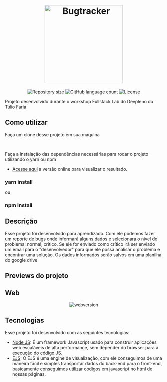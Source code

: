<h1 align="center">
  <img alt="Bugtracker" src="https://ik.imagekit.io/8qmbx6p1dq/Assets/bugtracker-logo_pYr2EcsuF.png" width="250px" />
</h1>

<p align="center">
 <img alt="Repository size" src="https://img.shields.io/github/repo-size/luizeduul/bugtracker">
 <img alt="GitHub language count" src="https://img.shields.io/github/languages/count/luizeduul/bugtracker">
 <img alt="License" src="https://img.shields.io/badge/license-MIT-brightgreen">
</p>

<p>Projeto desenvolvido durante o workshop Fullstack Lab do Devpleno do Túlio Faria</p>
      
## Como utilizar 
<p>Faça um clone desse projeto em sua máquina</p><br>
<p>Faça a instalação das dependências necessárias para rodar o projeto utilizando o yarn ou npm<p>
  
- [Acesse aqui](https://bugtracker.luizeduardr.now.sh/) a versão online para visualizar o resultado. 
 
### yarn install

<p>ou</p>

### npm install

<h2>Descrição</h2>
 <p> Esse projeto foi desenvolvido para aprendizado. Com ele podemos fazer um reporte de bugs onde informará alguns dados e selecionará o nivel do problema: normal, critico. Se ele for enviado como crítico irá ser enviado um email para o "desenvolvedor" para que ele possa analisar o problema e encontrar uma solução. Os dados informados serão salvos em uma planilha do google drive</p>
 
<h2>Previews do projeto</h2>

## Web
<p align="center">
  <img alt="webversion" src="https://ik.imagekit.io/8qmbx6p1dq/Assets/ezgif.com-optimize_OP8FvPAf8.gif"/>
</p>

## Tecnologias
 Esse projeto foi desenvolvido com as seguintes tecnologias:
  - [Node JS](https://nodejs.org/en/): É um framework Javascript usado para construir aplicações web escaláveis de alta performance, sem depender do browser para a execução do código JS.
  - [EJS](https://ejs.co/): O EJS é uma engine de visualização, com ele conseguimos de uma maneira fácil e simples transportar dados do back-end para o front-end, basicamente conseguimos utilizar códigos em javascript no html de nossas páginas.
 

